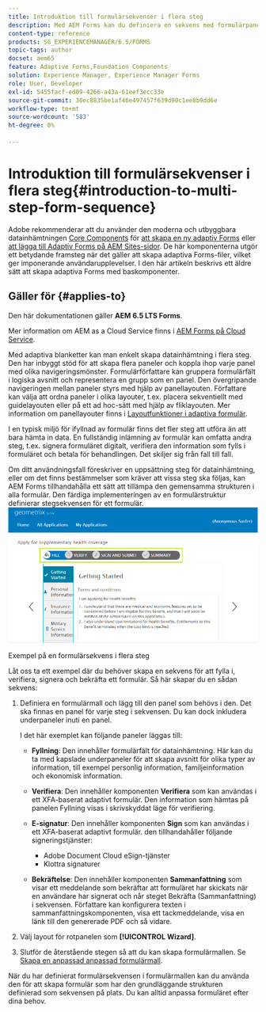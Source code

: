 ```yaml
---
title: Introduktion till formulärsekvenser i flera steg
description: Med AEM Forms kan du definiera en sekvens med formulärpaneler där du vill att användarna ska kunna navigera och fylla i ett anpassat formulär.
content-type: reference
products: SG_EXPERIENCEMANAGER/6.5/FORMS
topic-tags: author
docset: aem65
feature: Adaptive Forms,Foundation Components
solution: Experience Manager, Experience Manager Forms
role: User, Developer
exl-id: 5455facf-ed09-4266-a43a-61eef3ecc33e
source-git-commit: 30ec8835be1af46e497457f639d90c1ee8b9dd6e
workflow-type: tm+mt
source-wordcount: '583'
ht-degree: 0%

---
```


# Introduktion till formulärsekvenser i flera steg{#introduction-to-multi-step-form-sequence}

<span class="preview"> Adobe rekommenderar att du använder den moderna och utbyggbara datainhämtningen [Core Components](https://experienceleague.adobe.com/docs/experience-manager-core-components/using/adaptive-forms/introduction.html?lang=sv-SE) för [att skapa en ny adaptiv Forms](/help/forms/using/create-an-adaptive-form-core-components.md) eller [att lägga till Adaptiv Forms på AEM Sites-sidor](/help/forms/using/create-or-add-an-adaptive-form-to-aem-sites-page.md). De här komponenterna utgör ett betydande framsteg när det gäller att skapa adaptiva Forms-filer, vilket ger imponerande användarupplevelser. I den här artikeln beskrivs ett äldre sätt att skapa adaptiva Forms med baskomponenter. </span>

## Gäller för {#applies-to}

Den här dokumentationen gäller **AEM 6.5 LTS Forms**.

Mer information om AEM as a Cloud Service finns i [AEM Forms på Cloud Service](https://experienceleague.adobe.com/docs/experience-manager-cloud-service/content/forms/adaptive-forms-authoring/authoring-adaptive-forms-foundation-components/configure-layout-of-an-adaptive-form/introduction-form-sequence.html?lang=sv-SE).


Med adaptiva blanketter kan man enkelt skapa datainhämtning i flera steg. Den har inbyggt stöd för att skapa flera paneler och koppla ihop varje panel med olika navigeringsmönster. Formulärförfattare kan gruppera formulärfält i logiska avsnitt och representera en grupp som en panel. Den övergripande navigeringen mellan paneler styrs med hjälp av panellayouten. Författare kan välja att ordna paneler i olika layouter, t.ex. placera sekventiellt med guidelayouten eller på ett ad hoc-sätt med hjälp av fliklayouten. Mer information om panellayouter finns i [Layoutfunktioner i adaptiva formulär](../../forms/using/layout-capabilities-adaptive-forms.md).

I en typisk miljö för ifyllnad av formulär finns det fler steg att utföra än att bara hämta in data. En fullständig inlämning av formulär kan omfatta andra steg, t.ex. signera formuläret digitalt, verifiera den information som fylls i formuläret och betala för behandlingen. Det skiljer sig från fall till fall.

Om ditt användningsfall föreskriver en uppsättning steg för datainhämtning, eller om det finns bestämmelser som kräver att vissa steg ska följas, kan AEM Forms tillhandahålla ett sätt att tillämpa den gemensamma strukturen i alla formulär. Den färdiga implementeringen av en formulärstruktur definierar stegsekvensen för ett formulär. ![Exempel på en formulärsekvens i flera steg](assets/formpipeline.png)

Exempel på en formulärsekvens i flera steg

Låt oss ta ett exempel där du behöver skapa en sekvens för att fylla i, verifiera, signera och bekräfta ett formulär. Så här skapar du en sådan sekvens:

1. Definiera en formulärmall och lägg till den panel som behövs i den. Det ska finnas en panel för varje steg i sekvensen. Du kan dock inkludera underpaneler inuti en panel.

   I det här exemplet kan följande paneler läggas till:

   * **Fyllning**: Den innehåller formulärfält för datainhämtning. Här kan du ta med kapslade underpaneler för att skapa avsnitt för olika typer av information, till exempel personlig information, familjeinformation och ekonomisk information.

   * **Verifiera**: Den innehåller komponenten **Verifiera** som kan användas i ett XFA-baserat adaptivt formulär. Den information som hämtas på panelen Fyllning visas i skrivskyddat läge för verifiering.

   * **E-signatur**: Den innehåller komponenten **Sign** som kan användas i ett XFA-baserat adaptivt formulär. den tillhandahåller följande signeringstjänster:

      * Adobe Document Cloud eSign-tjänster
      * Klottra signaturer

   * **Bekräftelse**: Den innehåller komponenten **Sammanfattning** som visar ett meddelande som bekräftar att formuläret har skickats när en användare har signerat och når steget Bekräfta (Sammanfattning) i sekvensen. Författare kan konfigurera texten i sammanfattningskomponenten, visa ett tackmeddelande, visa en länk till den genererade PDF och så vidare.

1. Välj layout för rotpanelen som **[!UICONTROL Wizard]**.
1. Slutför de återstående stegen så att du kan skapa formulärmallen. Se [Skapa en anpassad anpassad formulärmall](../../forms/using/custom-adaptive-forms-templates.md).

När du har definierat formulärsekvensen i formulärmallen kan du använda den för att skapa formulär som har den grundläggande strukturen definierad som sekvensen på plats. Du kan alltid anpassa formuläret efter dina behov.
